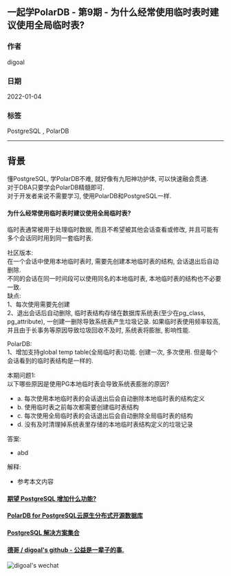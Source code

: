 ## 一起学PolarDB - 第9期 - 为什么经常使用临时表时建议使用全局临时表?            
                              
### 作者                       
digoal                              
                              
### 日期                              
2022-01-04                             
                              
### 标签                              
PostgreSQL , PolarDB                               
                              
----                              
                              
## 背景              
懂PostgreSQL, 学PolarDB不难, 就好像有九阳神功护体, 可以快速融会贯通.                     
对于DBA只要学会PolarDB精髓即可.                     
对于开发者来说不需要学习, 使用PolarDB和PostgreSQL一样.                                
          
#### 为什么经常使用临时表时建议使用全局临时表?         
临时表通常被用于处理临时数据, 而且不希望被其他会话查看或修改, 并且可能有多个会话同时用到同一套临时表.    
  
社区版本:      
在一个会话中使用本地临时表时, 需要先创建本地临时表的结构, 会话退出后自动删除.   
不同的会话在同一时间段可以使用同名的本地临时表, 本地临时表的结构也不必要一致.   
缺点:  
1、每次使用需要先创建  
2、退出会话后自动删除, 临时表结构存储在数据库系统表(至少在pg_class, pg_attribute), 一创建一删除导致系统表产生垃圾记录. 如果临时表使用频率较高, 并且由于长事务等原因导致垃圾回收不及时, 系统表将膨胀, 影响性能.   
           
PolarDB:         
1、增加支持global temp table(全局临时表)功能. 创建一次, 多次使用. 但是每个会话看到的临时表结构是一样的.   
  
本期问题1:          
以下哪些原因是使用PG本地临时表会导致系统表膨胀的原因?     
- a. 每次使用本地临时表的会话退出后会自动删除本地临时表的结构定义          
- b. 使用临时表之前每次都需要创建临时表结构    
- c. 每次使用全局临时表的会话退出后会自动删除全局临时表的结构   
- d. 没有及时清理掉系统表里存储的本地临时表结构定义的垃圾记录   
                    
答案:                    
- abd           
                
解释:                
- 参考本文内容           
    
    
  
#### [期望 PostgreSQL 增加什么功能?](https://github.com/digoal/blog/issues/76 "269ac3d1c492e938c0191101c7238216")
  
  
#### [PolarDB for PostgreSQL云原生分布式开源数据库](https://github.com/ApsaraDB/PolarDB-for-PostgreSQL "57258f76c37864c6e6d23383d05714ea")
  
  
#### [PostgreSQL 解决方案集合](https://yq.aliyun.com/topic/118 "40cff096e9ed7122c512b35d8561d9c8")
  
  
#### [德哥 / digoal's github - 公益是一辈子的事.](https://github.com/digoal/blog/blob/master/README.md "22709685feb7cab07d30f30387f0a9ae")
  
  
![digoal's wechat](../pic/digoal_weixin.jpg "f7ad92eeba24523fd47a6e1a0e691b59")
  
